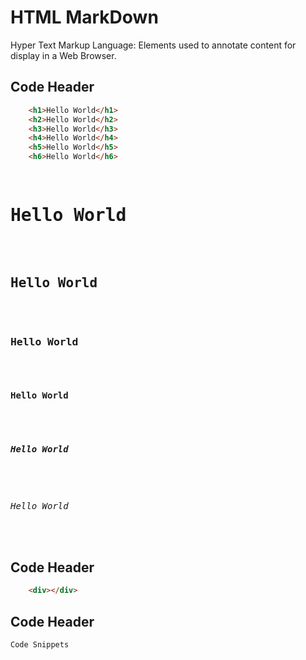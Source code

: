 # HTML MarkDown
Hyper Text Markup Language: Elements used to annotate content for display in a Web Browser.



## Code Header
```HTML
    <h1>Hello World</h1>
    <h2>Hello World</h2>
    <h3>Hello World</h3>
    <h4>Hello World</h4>
    <h5>Hello World</h5>
    <h6>Hello World</h6>
```
<pre>
    <h1>Hello World</h1>
    <h2>Hello World</h2>
    <h3>Hello World</h3>
    <h4>Hello World</h4>
    <h5>Hello World</h5>
    <h6>Hello World</h6>
</pre>


## Code Header
```HTML
    <div></div>
```


## Code Header
```
Code Snippets
```





<!-- This Markdown Document is intended to use as a HTML FAQ Guide  -->
